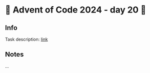 # 🎄 Advent of Code 2024 - day 20 🎄

## Info

Task description: [link](https://adventofcode.com/2024/day/20)

## Notes

...